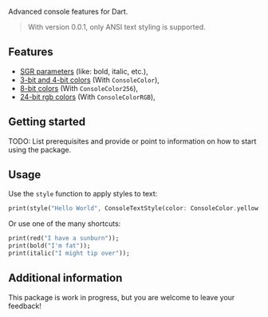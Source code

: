 Advanced console features for Dart.

> With version 0.0.1, only ANSI text styling is supported.

## Features

- [SGR parameters](https://en.wikipedia.org/wiki/ANSI_escape_code#SGR_(Select_Graphic_Rendition)_parameters) (like: bold, italic, etc.),
- [3-bit and 4-bit colors](https://en.wikipedia.org/wiki/ANSI_escape_code#3-bit_and_4-bit) (With `ConsoleColor`),
- [8-bit colors](https://en.wikipedia.org/wiki/ANSI_escape_code#8-bit) (With `ConsoleColor256`),
- [24-bit rgb colors](https://en.wikipedia.org/wiki/ANSI_escape_code#24-bit) (With `ConsoleColorRGB`),

## Getting started

TODO: List prerequisites and provide or point to information on how to
start using the package.

## Usage

Use the `style` function to apply styles to text:
```dart
print(style("Hello World", ConsoleTextStyle(color: ConsoleColor.yellow, bold: true)));
```

Or use one of the many shortcuts:
```dart
print(red("I have a sunburn"));
print(bold("I'm fat"));
print(italic("I might tip over"));
```

## Additional information

This package is work in progress, but you are welcome to leave your feedback!
